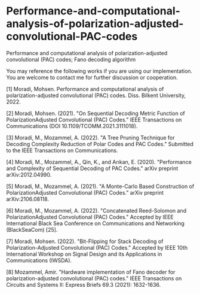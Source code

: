 # Performance-and-computational-analysis-of-polarization-adjusted-convolutional-PAC-codes
Performance and computational analysis of polarization-adjusted convolutional (PAC) codes; Fano decoding algorithm

You may reference the following works if you are using our implementation. You are welcome to contact me for further discussion or cooperation.

[1] Moradi, Mohsen. Performance and computational analysis of polarization-adjusted convolutional (PAC) codes. Diss. Bilkent University, 2022.

[2] Moradi, Mohsen. (2021). "On Sequential Decoding Metric Function of PolarizationAdjusted Convolutional (PAC) Codes.” IEEE Transactions on Communications (DOI 10.1109/TCOMM.2021.3111018).

[3] Moradi, M., Mozammel, A. (2022). "A Tree Pruning Technique for Decoding Complexity Reduction of Polar Codes and PAC Codes." Submitted to the IEEE Transactions on Communications.

[4] Moradi, M., Mozammel, A., Qin, K., and Arıkan, E. (2020). "Performance and Complexity of Sequential Decoding of PAC Codes." arXiv preprint arXiv:2012.04990.

[5] Moradi, M., Mozammel, A. (2021). "A Monte-Carlo Based Construction of PolarizationAdjusted Convolutional (PAC) Codes.” arXiv preprint arXiv:2106.08118.

[6] Moradi, M., Mozammel, A. (2022). "Concatenated Reed-Solomon and PolarizationAdjusted Convolutional (PAC) Codes." Accepted by IEEE International Black Sea Conference on Communications and Networking (BlackSeaCom) [25].

[7] Moradi, Mohsen. (2022). "Bit-Flipping for Stack Decoding of Polarization-Adjusted Convolutional (PAC) Codes." Accepted by IEEE 10th International Workshop on Signal Design and its Applications in Communications (IWSDA).

[8] Mozammel, Amir. "Hardware implementation of Fano decoder for polarization-adjusted convolutional (PAC) codes." IEEE Transactions on Circuits and Systems II: Express Briefs 69.3 (2021): 1632-1636. 
